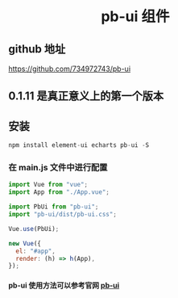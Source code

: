 <!--
 * @Author: your name
 * @Date: 2020-06-15 11:37:19
 * @LastEditTime: 2020-06-18 04:03:57
 * @LastEditors: Please set LastEditors
 * @Description: In User Settings Edit
 * @FilePath: \home\pb-ui\readme.md
 -->
<!-- 测试解决冲突 -->
<!-- npm config set registry http://registry.npmjs.org/ 官方镜像
npm config set registry https://registry.npm.taobao.org 淘宝镜像

### npm version patch : 提升一个版本 -->

# <center>pb-ui 组件 </center>

## github 地址

https://github.com/734972743/pb-ui

## 0.1.11 是真正意义上的第一个版本

## 安装

```js
npm install element-ui echarts pb-ui -S

```

### 在 main.js 文件中进行配置

```js
import Vue from "vue";
import App from "./App.vue";

import PbUi from "pb-ui";
import "pb-ui/dist/pb-ui.css";

Vue.use(PbUi);

new Vue({
  el: "#app",
  render: (h) => h(App),
});
```

#### pb-ui 使用方法可以参考官网 <a href="http://www.panbang123.com:8804" target="_blank">pb-ui</a>
